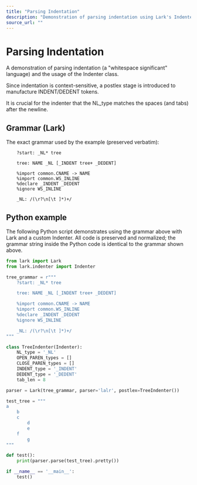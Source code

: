 ```yaml
---
title: "Parsing Indentation"
description: "Demonstration of parsing indentation using Lark's Indenter class. Shows how to manufacture INDENT/DEDENT tokens with a postlex stage and includes a runnable Python example."
source_url: "" 
---
```


# Parsing Indentation

A demonstration of parsing indentation (a "whitespace significant" language) and the usage of the Indenter class.

Since indentation is context-sensitive, a postlex stage is introduced to manufacture INDENT/DEDENT tokens.

It is crucial for the indenter that the NL_type matches the spaces (and tabs) after the newline.

## Grammar (Lark)

The exact grammar used by the example (preserved verbatim):

```lark
    ?start: _NL* tree

    tree: NAME _NL [_INDENT tree+ _DEDENT]

    %import common.CNAME -> NAME
    %import common.WS_INLINE
    %declare _INDENT _DEDENT
    %ignore WS_INLINE

    _NL: /(\r?\n[\t ]*)+/
```

## Python example

The following Python script demonstrates using the grammar above with Lark and a custom Indenter. All code is preserved and normalized; the grammar string inside the Python code is identical to the grammar shown above.

```python
from lark import Lark
from lark.indenter import Indenter

tree_grammar = r"""
    ?start: _NL* tree

    tree: NAME _NL [_INDENT tree+ _DEDENT]

    %import common.CNAME -> NAME
    %import common.WS_INLINE
    %declare _INDENT _DEDENT
    %ignore WS_INLINE

    _NL: /(\r?\n[\t ]*)+/
"""

class TreeIndenter(Indenter):
    NL_type = '_NL'
    OPEN_PAREN_types = []
    CLOSE_PAREN_types = []
    INDENT_type = '_INDENT'
    DEDENT_type = '_DEDENT'
    tab_len = 8

parser = Lark(tree_grammar, parser='lalr', postlex=TreeIndenter())

test_tree = """
a
    b
    c
        d
        e
    f
        g
"""

def test():
    print(parser.parse(test_tree).pretty())

if __name__ == '__main__':
    test()
```
